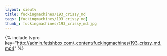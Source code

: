 ```yaml
--- 
layout: sieutv
title: fuckingmachines/193_crissy_md
tags: [fuckingmachines/193_crissy_md]
thumb_: fuckingmachines/193_crissy_md.jpg
---
```

{% include tvpro key="http://admin.fetishbox.com/_content/fuckingmachines/193_crissy_md.mp4" %} 
